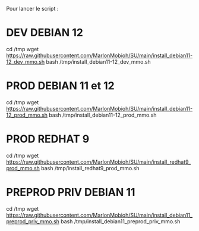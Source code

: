 Pour lancer le script :

# DEV DEBIAN 12
cd /tmp
wget https://raw.githubusercontent.com/MarlonMobioh/SU/main/install_debian11-12_dev_mmo.sh
bash /tmp/install_debian11-12_dev_mmo.sh

# PROD DEBIAN 11 et 12
cd /tmp
wget https://raw.githubusercontent.com/MarlonMobioh/SU/main/install_debian11-12_prod_mmo.sh
bash /tmp/install_debian11-12_prod_mmo.sh

# PROD REDHAT 9
cd /tmp
wget https://raw.githubusercontent.com/MarlonMobioh/SU/main/install_redhat9_prod_mmo.sh
bash /tmp/install_redhat9_prod_mmo.sh

# PREPROD PRIV DEBIAN 11
cd /tmp
wget https://raw.githubusercontent.com/MarlonMobioh/SU/main/install_debian11_preprod_priv_mmo.sh
bash /tmp/install_debian11_preprod_priv_mmo.sh
